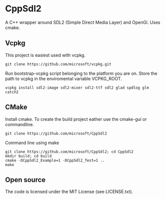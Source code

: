 # CppSdl2
A C++ wrapper around SDL2 (Simple Direct Media Layer) and OpenGl. Uses cmake.

## Vcpkg
This project is easiest used with vcpkg.

```
git clone https://github.com/microsoft/vcpkg.git
```
Run bootstrap-vcpkg script belonging to the platform you are on.
Store the path to vcpkg in the enviromental variable VCPKG_ROOT.

```
vcpkg install sdl2-image sdl2-mixer sdl2-ttf sdl2 glad spdlog glm catch2
```

## CMake
Install cmake. To create the build project eather use the cmake-gui or commandline.

```
git clone https://github.com/microsoft/CppSdl2
```

Command line using make
```
git clone https://github.com/microsoft/CppSdl2; cd CppSdl2
mkdir build; cd build
cmake -DCppSdl2_Example=1 -DCppSdl2_Test=1 ..
make
```

## Open source
The code is licensed under the MIT License (see LICENSE.txt).
